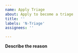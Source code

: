 ```yaml
---
name: Apply Triage
about: Apply to become a triage
title: ''
labels: 'N-Triage'
assignees: ''

---
```


<!--
请务必阅读贡献者指南:
https://github.com/NervJS/taro/blob/master/CONTRIBUTING.md
-->

**Describe the reason**

<!-- 申请成为 Taro 团队助手角色模版 -->
<!-- 作为一名 Taro 深度用户，我已阅读《Taro 行为准则》和《Taro 贡献者指南》，必将严格遵守相关规则，今天我想要申请加入 Taro 团队成为一名助手，帮着管理 issues、pull requests，同时深入学习 Taro 原理，最终能晋升为一名合作者！望 Taro 越来越好！ -->
